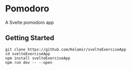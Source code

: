 # Pomodoro

A Svelte pomodoro app

## Getting Started
	git clone https://github.com/Kelamir/svelteExerciseApp
    cd svelteExerciseApp
    npm install svelteExerciseApp
    npm run dev -- --open
